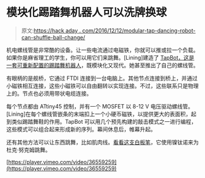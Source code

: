 # 模块化踢踏舞机器人可以洗牌换球

> 原文:[https://hack aday . com/2016/12/12/modular-tap-dancing-robot-can-shuffle-ball-change/](https://hackaday.com/2016/12/12/modular-tap-dancing-robot-can-shuffle-ball-change/)

机电螺线管是非常酷的设备。让一些电流通过电磁铁，你就可以推或拉一个负载。如果你是麻省理工的学生，你可以用它们来跳舞。[Lining]建造了 [TapBot，这是一套可重新配置的踢踏舞机器人](http://www.instructables.com/id/Reconfigurable-Tap-Dancing-Robots/)，既模块化又现代。她甚至推出了自己的螺线管。

有眼柄的是舰桥，它通过 FTDI 连接到一台电脑上。其他节点连接到桥上，并通过小磁铁相互连接，这些小磁铁可以自由翻转以实现连接。不过，这些联系只是物理上的。节点也必须用带状电缆连接。

每个节点都由 ATtiny45 控制，并有一个 MOSFET 以 8-12 V 电压驱动螺线管。[Lining]在每个螺线管嵌条的末端扣上一个小硬币磁铁，以提供更大的表面积，起到类似踢踏舞鞋的作用。TapBot 可以用几个预先构建的敲击模式之一进行编程，这些模式可以组合起来形成新的序列。幕间休息后，帷幕升起。

还有其他方法可以让东西跳舞，比如肌肉线。[看看这支白板笔](https://hackaday.com/2015/12/22/muscle-wire-pen-dances-to-duke-nukem/)，它使用镍钛诺来为杜克·努克姆跳舞。

[https://player.vimeo.com/video/36559259](https://player.vimeo.com/video/36559259)